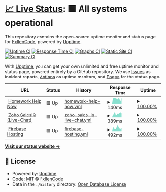 # [📈 Live Status](https://status.hwhelpnow.com): <!--live status--> **🟩 All systems operational**

This repository contains the open-source uptime monitor and status page for [FxllenCode](hwhelpnow.com), powered by [Upptime](https://github.com/upptime/upptime).

[![Uptime CI](https://github.com/koj-co/upptime/workflows/Uptime%20CI/badge.svg)](https://github.com/koj-co/upptime/actions?query=workflow%3A%22Uptime+CI%22)
[![Response Time CI](https://github.com/koj-co/upptime/workflows/Response%20Time%20CI/badge.svg)](https://github.com/koj-co/upptime/actions?query=workflow%3A%22Response+Time+CI%22)
[![Graphs CI](https://github.com/koj-co/upptime/workflows/Graphs%20CI/badge.svg)](https://github.com/koj-co/upptime/actions?query=workflow%3A%22Graphs+CI%22)
[![Static Site CI](https://github.com/koj-co/upptime/workflows/Static%20Site%20CI/badge.svg)](https://github.com/koj-co/upptime/actions?query=workflow%3A%22Static+Site+CI%22)
[![Summary CI](https://github.com/koj-co/upptime/workflows/Summary%20CI/badge.svg)](https://github.com/koj-co/upptime/actions?query=workflow%3A%22Summary+CI%22)

With [Upptime](https://upptime.js.org), you can get your own unlimited and free uptime monitor and status page, powered entirely by a GitHub repository. We use [Issues](https://github.com/FxllenCode/FxllenCode/HWHelpNowStatus/issues) as incident reports, [Actions](https://github.com/FxllenCode/FxllenCode/HWHelpNowStatus/actions) as uptime monitors, and [Pages](https://status.hwhelpnow.com) for the status page.

<!--start: status pages-->
<!-- This summary is generated by Upptime (https://github.com/upptime/upptime) -->
<!-- Do not edit this manually, your changes will be overwritten -->
<!-- prettier-ignore -->
| URL | Status | History | Response Time | Uptime |
| --- | ------ | ------- | ------------- | ------ |
| <img alt="" src="https://favicons.githubusercontent.com/hwhelpnow.com" height="13"> [Homework Help Now](https://hwhelpnow.com/) | 🟩 Up | [homework-help-now.yml](https://github.com/FxllenCode/HWHelpNowStatus/commits/HEAD/history/homework-help-now.yml) | <details><summary><img alt="Response time graph" src="./graphs/homework-help-now/response-time-week.png" height="20"> 140ms</summary><br><a href="https://status.hwhelpnow.com/history/homework-help-now"><img alt="Response time 293" src="https://img.shields.io/endpoint?url=https%3A%2F%2Fraw.githubusercontent.com%2FFxllenCode%2FHWHelpNowStatus%2FHEAD%2Fapi%2Fhomework-help-now%2Fresponse-time.json"></a><br><a href="https://status.hwhelpnow.com/history/homework-help-now"><img alt="24-hour response time 145" src="https://img.shields.io/endpoint?url=https%3A%2F%2Fraw.githubusercontent.com%2FFxllenCode%2FHWHelpNowStatus%2FHEAD%2Fapi%2Fhomework-help-now%2Fresponse-time-day.json"></a><br><a href="https://status.hwhelpnow.com/history/homework-help-now"><img alt="7-day response time 140" src="https://img.shields.io/endpoint?url=https%3A%2F%2Fraw.githubusercontent.com%2FFxllenCode%2FHWHelpNowStatus%2FHEAD%2Fapi%2Fhomework-help-now%2Fresponse-time-week.json"></a><br><a href="https://status.hwhelpnow.com/history/homework-help-now"><img alt="30-day response time 152" src="https://img.shields.io/endpoint?url=https%3A%2F%2Fraw.githubusercontent.com%2FFxllenCode%2FHWHelpNowStatus%2FHEAD%2Fapi%2Fhomework-help-now%2Fresponse-time-month.json"></a><br><a href="https://status.hwhelpnow.com/history/homework-help-now"><img alt="1-year response time 293" src="https://img.shields.io/endpoint?url=https%3A%2F%2Fraw.githubusercontent.com%2FFxllenCode%2FHWHelpNowStatus%2FHEAD%2Fapi%2Fhomework-help-now%2Fresponse-time-year.json"></a></details> | <details><summary><a href="https://status.hwhelpnow.com/history/homework-help-now">100.00%</a></summary><a href="https://status.hwhelpnow.com/history/homework-help-now"><img alt="All-time uptime 100.00%" src="https://img.shields.io/endpoint?url=https%3A%2F%2Fraw.githubusercontent.com%2FFxllenCode%2FHWHelpNowStatus%2FHEAD%2Fapi%2Fhomework-help-now%2Fuptime.json"></a><br><a href="https://status.hwhelpnow.com/history/homework-help-now"><img alt="24-hour uptime 100.00%" src="https://img.shields.io/endpoint?url=https%3A%2F%2Fraw.githubusercontent.com%2FFxllenCode%2FHWHelpNowStatus%2FHEAD%2Fapi%2Fhomework-help-now%2Fuptime-day.json"></a><br><a href="https://status.hwhelpnow.com/history/homework-help-now"><img alt="7-day uptime 100.00%" src="https://img.shields.io/endpoint?url=https%3A%2F%2Fraw.githubusercontent.com%2FFxllenCode%2FHWHelpNowStatus%2FHEAD%2Fapi%2Fhomework-help-now%2Fuptime-week.json"></a><br><a href="https://status.hwhelpnow.com/history/homework-help-now"><img alt="30-day uptime 100.00%" src="https://img.shields.io/endpoint?url=https%3A%2F%2Fraw.githubusercontent.com%2FFxllenCode%2FHWHelpNowStatus%2FHEAD%2Fapi%2Fhomework-help-now%2Fuptime-month.json"></a><br><a href="https://status.hwhelpnow.com/history/homework-help-now"><img alt="1-year uptime 100.00%" src="https://img.shields.io/endpoint?url=https%3A%2F%2Fraw.githubusercontent.com%2FFxllenCode%2FHWHelpNowStatus%2FHEAD%2Fapi%2Fhomework-help-now%2Fuptime-year.json"></a></details>
| <img alt="" src="https://favicons.githubusercontent.com/www.zoho.com" height="13"> [Zoho SalesIQ (Live-Chat)](https://www.zoho.com/salesiq/) | 🟩 Up | [zoho-sales-iq-live-chat.yml](https://github.com/FxllenCode/HWHelpNowStatus/commits/HEAD/history/zoho-sales-iq-live-chat.yml) | <details><summary><img alt="Response time graph" src="./graphs/zoho-sales-iq-live-chat/response-time-week.png" height="20"> 389ms</summary><br><a href="https://status.hwhelpnow.com/history/zoho-sales-iq-live-chat"><img alt="Response time 444" src="https://img.shields.io/endpoint?url=https%3A%2F%2Fraw.githubusercontent.com%2FFxllenCode%2FHWHelpNowStatus%2FHEAD%2Fapi%2Fzoho-sales-iq-live-chat%2Fresponse-time.json"></a><br><a href="https://status.hwhelpnow.com/history/zoho-sales-iq-live-chat"><img alt="24-hour response time 335" src="https://img.shields.io/endpoint?url=https%3A%2F%2Fraw.githubusercontent.com%2FFxllenCode%2FHWHelpNowStatus%2FHEAD%2Fapi%2Fzoho-sales-iq-live-chat%2Fresponse-time-day.json"></a><br><a href="https://status.hwhelpnow.com/history/zoho-sales-iq-live-chat"><img alt="7-day response time 389" src="https://img.shields.io/endpoint?url=https%3A%2F%2Fraw.githubusercontent.com%2FFxllenCode%2FHWHelpNowStatus%2FHEAD%2Fapi%2Fzoho-sales-iq-live-chat%2Fresponse-time-week.json"></a><br><a href="https://status.hwhelpnow.com/history/zoho-sales-iq-live-chat"><img alt="30-day response time 410" src="https://img.shields.io/endpoint?url=https%3A%2F%2Fraw.githubusercontent.com%2FFxllenCode%2FHWHelpNowStatus%2FHEAD%2Fapi%2Fzoho-sales-iq-live-chat%2Fresponse-time-month.json"></a><br><a href="https://status.hwhelpnow.com/history/zoho-sales-iq-live-chat"><img alt="1-year response time 444" src="https://img.shields.io/endpoint?url=https%3A%2F%2Fraw.githubusercontent.com%2FFxllenCode%2FHWHelpNowStatus%2FHEAD%2Fapi%2Fzoho-sales-iq-live-chat%2Fresponse-time-year.json"></a></details> | <details><summary><a href="https://status.hwhelpnow.com/history/zoho-sales-iq-live-chat">100.00%</a></summary><a href="https://status.hwhelpnow.com/history/zoho-sales-iq-live-chat"><img alt="All-time uptime 100.00%" src="https://img.shields.io/endpoint?url=https%3A%2F%2Fraw.githubusercontent.com%2FFxllenCode%2FHWHelpNowStatus%2FHEAD%2Fapi%2Fzoho-sales-iq-live-chat%2Fuptime.json"></a><br><a href="https://status.hwhelpnow.com/history/zoho-sales-iq-live-chat"><img alt="24-hour uptime 100.00%" src="https://img.shields.io/endpoint?url=https%3A%2F%2Fraw.githubusercontent.com%2FFxllenCode%2FHWHelpNowStatus%2FHEAD%2Fapi%2Fzoho-sales-iq-live-chat%2Fuptime-day.json"></a><br><a href="https://status.hwhelpnow.com/history/zoho-sales-iq-live-chat"><img alt="7-day uptime 100.00%" src="https://img.shields.io/endpoint?url=https%3A%2F%2Fraw.githubusercontent.com%2FFxllenCode%2FHWHelpNowStatus%2FHEAD%2Fapi%2Fzoho-sales-iq-live-chat%2Fuptime-week.json"></a><br><a href="https://status.hwhelpnow.com/history/zoho-sales-iq-live-chat"><img alt="30-day uptime 100.00%" src="https://img.shields.io/endpoint?url=https%3A%2F%2Fraw.githubusercontent.com%2FFxllenCode%2FHWHelpNowStatus%2FHEAD%2Fapi%2Fzoho-sales-iq-live-chat%2Fuptime-month.json"></a><br><a href="https://status.hwhelpnow.com/history/zoho-sales-iq-live-chat"><img alt="1-year uptime 100.00%" src="https://img.shields.io/endpoint?url=https%3A%2F%2Fraw.githubusercontent.com%2FFxllenCode%2FHWHelpNowStatus%2FHEAD%2Fapi%2Fzoho-sales-iq-live-chat%2Fuptime-year.json"></a></details>
| <img alt="" src="https://favicons.githubusercontent.com/firebase.google.com" height="13"> [Firebase Hosting](https://firebase.google.com/) | 🟩 Up | [firebase-hosting.yml](https://github.com/FxllenCode/HWHelpNowStatus/commits/HEAD/history/firebase-hosting.yml) | <details><summary><img alt="Response time graph" src="./graphs/firebase-hosting/response-time-week.png" height="20"> 492ms</summary><br><a href="https://status.hwhelpnow.com/history/firebase-hosting"><img alt="Response time 426" src="https://img.shields.io/endpoint?url=https%3A%2F%2Fraw.githubusercontent.com%2FFxllenCode%2FHWHelpNowStatus%2FHEAD%2Fapi%2Ffirebase-hosting%2Fresponse-time.json"></a><br><a href="https://status.hwhelpnow.com/history/firebase-hosting"><img alt="24-hour response time 798" src="https://img.shields.io/endpoint?url=https%3A%2F%2Fraw.githubusercontent.com%2FFxllenCode%2FHWHelpNowStatus%2FHEAD%2Fapi%2Ffirebase-hosting%2Fresponse-time-day.json"></a><br><a href="https://status.hwhelpnow.com/history/firebase-hosting"><img alt="7-day response time 492" src="https://img.shields.io/endpoint?url=https%3A%2F%2Fraw.githubusercontent.com%2FFxllenCode%2FHWHelpNowStatus%2FHEAD%2Fapi%2Ffirebase-hosting%2Fresponse-time-week.json"></a><br><a href="https://status.hwhelpnow.com/history/firebase-hosting"><img alt="30-day response time 411" src="https://img.shields.io/endpoint?url=https%3A%2F%2Fraw.githubusercontent.com%2FFxllenCode%2FHWHelpNowStatus%2FHEAD%2Fapi%2Ffirebase-hosting%2Fresponse-time-month.json"></a><br><a href="https://status.hwhelpnow.com/history/firebase-hosting"><img alt="1-year response time 426" src="https://img.shields.io/endpoint?url=https%3A%2F%2Fraw.githubusercontent.com%2FFxllenCode%2FHWHelpNowStatus%2FHEAD%2Fapi%2Ffirebase-hosting%2Fresponse-time-year.json"></a></details> | <details><summary><a href="https://status.hwhelpnow.com/history/firebase-hosting">100.00%</a></summary><a href="https://status.hwhelpnow.com/history/firebase-hosting"><img alt="All-time uptime 84.92%" src="https://img.shields.io/endpoint?url=https%3A%2F%2Fraw.githubusercontent.com%2FFxllenCode%2FHWHelpNowStatus%2FHEAD%2Fapi%2Ffirebase-hosting%2Fuptime.json"></a><br><a href="https://status.hwhelpnow.com/history/firebase-hosting"><img alt="24-hour uptime 100.00%" src="https://img.shields.io/endpoint?url=https%3A%2F%2Fraw.githubusercontent.com%2FFxllenCode%2FHWHelpNowStatus%2FHEAD%2Fapi%2Ffirebase-hosting%2Fuptime-day.json"></a><br><a href="https://status.hwhelpnow.com/history/firebase-hosting"><img alt="7-day uptime 100.00%" src="https://img.shields.io/endpoint?url=https%3A%2F%2Fraw.githubusercontent.com%2FFxllenCode%2FHWHelpNowStatus%2FHEAD%2Fapi%2Ffirebase-hosting%2Fuptime-week.json"></a><br><a href="https://status.hwhelpnow.com/history/firebase-hosting"><img alt="30-day uptime 100.00%" src="https://img.shields.io/endpoint?url=https%3A%2F%2Fraw.githubusercontent.com%2FFxllenCode%2FHWHelpNowStatus%2FHEAD%2Fapi%2Ffirebase-hosting%2Fuptime-month.json"></a><br><a href="https://status.hwhelpnow.com/history/firebase-hosting"><img alt="1-year uptime 84.92%" src="https://img.shields.io/endpoint?url=https%3A%2F%2Fraw.githubusercontent.com%2FFxllenCode%2FHWHelpNowStatus%2FHEAD%2Fapi%2Ffirebase-hosting%2Fuptime-year.json"></a></details>

<!--end: status pages-->

[**Visit our status website →**](https://status.hwhelpnow.com)

## 📄 License

- Powered by: [Upptime](https://github.com/upptime/upptime)
- Code: [MIT](./LICENSE) © [FxllenCode](hwhelpnow.com)
- Data in the `./history` directory: [Open Database License](https://opendatacommons.org/licenses/odbl/1-0/)
